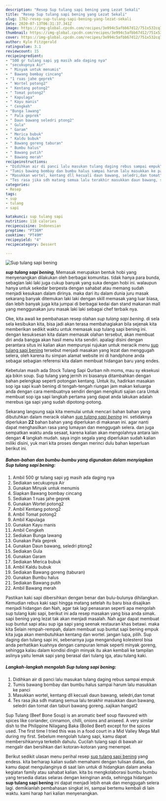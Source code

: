 ```yaml
---
description: "Resep Sup tulang sapi bening yang Lezat Sekali"
title: "Resep Sup tulang sapi bening yang Lezat Sekali"
slug: 1762-resep-sup-tulang-sapi-bening-yang-lezat-sekali
date: 2020-07-13T06:31:37.341Z
image: https://img-global.cpcdn.com/recipes/3e994c5afbb67d12/751x532cq70/sup-tulang-sapi-bening-foto-resep-utama.jpg
thumbnail: https://img-global.cpcdn.com/recipes/3e994c5afbb67d12/751x532cq70/sup-tulang-sapi-bening-foto-resep-utama.jpg
cover: https://img-global.cpcdn.com/recipes/3e994c5afbb67d12/751x532cq70/sup-tulang-sapi-bening-foto-resep-utama.jpg
author: Kyle Fitzgerald
ratingvalue: 3.1
reviewcount: 15
recipeingredient:
- "500 gr tulang sapi yg masih ada daging nya"
- "secukupnya Air"
- " Minyak untuk menumis"
- " Bawang bombay cincang"
- "1 ruas jahe geprek"
- " Wortel potong2"
- " Kentang potong2"
- " Tomat potong2"
- " Kapulaga"
- " Kayu manis"
- " Cengkeh"
- "Bunga lawang"
- " Pala geprek"
- " Daun bawang seledri ptong2"
- " Gula"
- " Garam"
- " Merica bubuk"
- " Kaldu bubuk"
- " Bawang goreng taburan"
- " Bumbu halus"
- " Bawang putih"
- " Bawang merah"
recipeinstructions:
- "Didihkan air di panci lalu masukan tulang daging rebus sampai empuk"
- "Tumis bawang bombay dan bumbu halus sampai harum lalu masukkan ke panci"
- "Masukkan wortel, kentang dll kecuali daun bawang, seledri,dan tomat"
- "Tes rasa jika sdh matang semua lalu terakhir masukkan daun bawang, seledri dan tomat dan taburi bawang goreng..sajikan hangat2"
categories:
- Resep
tags:
- sup
- tulang
- sapi

katakunci: sup tulang sapi 
nutrition: 118 calories
recipecuisine: Indonesian
preptime: "PT36M"
cooktime: "PT49M"
recipeyield: "4"
recipecategory: Dessert

---
```



![Sup tulang sapi bening](https://img-global.cpcdn.com/recipes/3e994c5afbb67d12/751x532cq70/sup-tulang-sapi-bening-foto-resep-utama.jpg)

<b><i>sup tulang sapi bening</i></b>, Memasak merupakan bentuk hobi yang menyenangkan dilakukan oleh berbagai komunitas. tidak hanya para bunda, sebagian laki laki juga cukup banyak yang suka dengan hobi ini. walaupun hanya untuk sekedar berpesta dengan sahabat atau memang sudah menjadi kesukaan dalam dirinya. maka dari itu dalam dunia juru masak sekarang banyak ditemukan laki laki dengan skill memasak yang luar biasa, dan lebih banyak juga kita jumpai di berbagai kedai dan stand makanan mall yang menggunakan juru masak laki laki sebagai chef terbaik nya.

Oke, kita awali ke pembahasan resep olahan <i>sup tulang sapi bening</i>. di sela sela kesibukan kita, bisa jadi akan terasa membahagiakan bila sejenak kita memberikan sedikit waktu untuk memasak sup tulang sapi bening ini. dengan kesuksesan kita dalam memasak olahan tersebut, akan membuat diri anda bangga akan hasil menu kita sendiri. apalagi disini dengan perantara situs ini kalian akan mempunyai rujukan untuk meracik menu <u>sup tulang sapi bening</u> tersebut menjadi masakan yang lezat dan menggugah selera, oleh karena itu simpan alamat website ini di handphone anda sebagai sebagian referensi kita dalam membuat hidangan baru yang endes.

Kebetulan masih ada Stock Tulang Sapi Qurban nih moms, mau sy eksekusi aja bikin soup. Sup tulang yang jernih ini biasanya ditambahkan dengan bahan pelengkap seperti potongan kentang. Untuk itu, hadirkan masakan sop iga sapi kuah bening di tengah-tengah riungan jam makan keluarga anda dengan cara membuatnya sendiri dengan mengikuti sajian cara Untuk membuat sop iga sapi langkah pertama yang dapat anda lakukan adalah merebus iga sapi yang sudah dipotong-potong.


Sekarang langsung saja kita memulai untuk mencari bahan bahan yang dibutuhkan dalam meracik olahan <u><i>sup tulang sapi bening</i></u> ini. setidaknya diperlukan <b>22</b> bahan bahan yang diperlukan di makanan ini. agar nanti dapat menghasilkan rasa yang lumayan dan menggugah selera. dan juga sempatkan waktu anda sesaat, karena kalian akan mengolahnya antara lain dengan <b>4</b> langkah mudah. saya ingin segala yang diperlukan sudah kalian miliki disini, yuk mari kita proses dengan merinci dulu bahan keperluan berikut ini.

<!--inarticleads1-->

##### Bahan-bahan dan bumbu-bumbu yang digunakan dalam menyiapkan Sup tulang sapi bening:

1. Ambil 500 gr tulang sapi yg masih ada daging nya
1. Sediakan secukupnya Air
1. Gunakan  Minyak untuk menumis
1. Siapkan  Bawang bombay cincang
1. Sediakan 1 ruas jahe geprek
1. Gunakan  Wortel potong2
1. Ambil  Kentang potong2
1. Ambil  Tomat potong2
1. Ambil  Kapulaga
1. Gunakan  Kayu manis
1. Ambil  Cengkeh
1. Sediakan Bunga lawang
1. Gunakan  Pala geprek
1. Gunakan  Daun bawang, seledri ptong2
1. Sediakan  Gula
1. Gunakan  Garam
1. Sediakan  Merica bubuk
1. Ambil  Kaldu bubuk
1. Sediakan  Bawang goreng (taburan)
1. Gunakan  Bumbu halus
1. Sediakan  Bawang putih
1. Ambil  Bawang merah


Pastikan kaki sapi dibersihkan dengan benar dan bulu-bulunya dihilangkan. Kemudian rebus kaki sapi hingga matang setelah itu baru bisa disajikan menjadi hidangan dan Nah, agar tak lagi penasaran seperti apa mengolah sup tulang kaki sapi, berikut ini ada resep masakan yang bisa anda simak. sapi bening yang lezat tak akan menjadi masalah. Nah agar dapat membuat sup buntut sapi atau sup iga sapi yang seenak restauran khas betawi. maka kita Selain rempah-rempah, dalam membuat sup buntut sapi bening empuk kita juga akan membutuhkan kentang dan wortel. jangan lupa, pilih. Sup daging dan tulang sapi ini, sebenarnya juga mengandung kolesterol bisa anda perhatikan kuahnya dengan campuran lemak seperti minyak goreng, sehingga kalau dalam kondisi dingin minyak itu akan kembali ke tampilan aslinya yaitu lemak sapi yang berasal dari tulang iga, atau tulang kaki. 

<!--inarticleads2-->

##### Langkah-langkah mengolah Sup tulang sapi bening:

1. Didihkan air di panci lalu masukan tulang daging rebus sampai empuk
1. Tumis bawang bombay dan bumbu halus sampai harum lalu masukkan ke panci
1. Masukkan wortel, kentang dll kecuali daun bawang, seledri,dan tomat
1. Tes rasa jika sdh matang semua lalu terakhir masukkan daun bawang, seledri dan tomat dan taburi bawang goreng..sajikan hangat2


Sup Tulang (Beef Bone Soup) is an aromatic beef soup flavoured with spices like coriander, cinnamon, chilli, onions and aniseed. A very similar dish to the Philippine Nilagang Baka (Boiled Beef) except for the spices used. The first time I tried this was in a food court in a Mid Valley Mega Mall during my first. Sebelum mengolah tulang sapi, kamu dapat membersihkannya terkebih dahulu. Cucilah tulang sapi di bawah air mengalir dan bersihkan dari kotoran-kotoran yang menempel. 

Berikut sedikit ulasan menu perihal resep <u>sup tulang sapi bening</u> yang endess. kita berharap kalian sudah memahami dengan tulisan diatas, dan kamu dapat mengulanginya di saat lain untuk di hidangkan dalam aneka kegiatan family atau sahabat kalian. kita bs mengkolaborasi bumbu bumbu yang tersedia diatas selaras dengan keinginan anda, sehingga hidangan <b>sup tulang sapi bening</b> ini dapat menjadi lebih enak dan menggugah selera lagi. demikianlah pembahasan singkat ini, sampai bertemu kembali di lain waktu. kami harap hari kalian menyenangkan.
